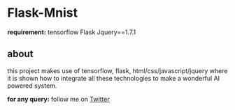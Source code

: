 # Flask-Mnist
**requirement:**
tensorflow
Flask
Jquery==1.7.1

## about
this project makes use of tensorflow, flask, html/css/javascript/jquery where it is shown how to integrate all these technologies to make a wonderful AI powered system.

**for any query:**
follow me on [Twitter](http://www.twitter.com/rav_i_shankar)
